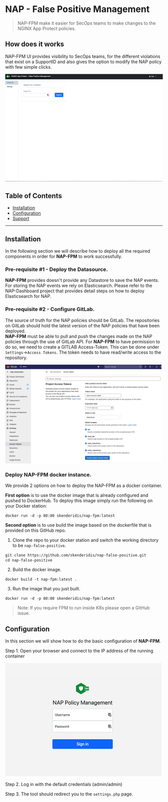 # NAP - False Positive Management
> NAP-FPM make it easier for SecOps teams to make changes to the NGINX App Protect policies.


## How does it works
NAP-FPM UI provides visibility to SecOps teams, for the different violations that exist on a SupportID and also gives the option to modify the NAP policy  with few simple clicks.

<img src="fpm.gif"/>


## Table of Contents

- [Installation](#installation)
- [Configuration](#configuration)
- [Support](#support)

---

## Installation
In the following section we will describe how to deploy all the required components in order for **NAP-FPM** to work successfully. 


### Pre-requisite #1 - Deploy the Datasource.
**NAP-FPM** provides doesn't provide any Datastore to save the NAP events. For storing the NAP events we rely on Elasticsearch. Please refer to the NAP-Dashboard project that provides detail steps on how to deploy Elasticsearch for NAP.


### Pre-requisite #2 - Configure GitLab.
The source of truth for the NAP policies should be GitLab. The repositories on GitLab should hold the latest version of the NAP policies that have been deployed. <br>
**NAP-FPM** must be able to pull and push the changes made on the NAP policies through the use of GitLab API. For **NAP-FPM** to have permission to do so, we need to create a GITLAB Access-Token. This can be done under `Settings`->`Access Tokens`. The token needs to have read/write access to the repository. 

<p align="left">
<img width="500" src="gitlab.png"/>       
</p>


### Deploy NAP-FPM docker instance.
We provide 2 options on how to deploy the NAP-FPM as a docker container.

**First option** is to use the docker image that is already configured and pushed to DockerHub. To deploy this image simply run the following on your Docker station:
```
docker run -d -p 80:80 skenderidis/nap-fpm:latest
```

**Second option** is to use build the image based on the dockerfile that is provided on this GitHub repo.
  1. Clone the repo to your docker station and switch the working directory to be `nap-false-positive`.
  ```
  git clone https://github.com/skenderidis/nap-false-positive.git
  cd nap-false-positive
  ```

  2. Build the docker image.
  ```
  docker build -t nap-fpm:latest .
  ```

  3. Run the image that you just built.
  ```
  docker run -d -p 80:80 skenderidis/nap-fpm:latest
  ```

> Note: If you require FPM to run inside K8s please open a GitHub issue.


## Configuration
In this section we will show how to do the basic configuration of **NAP-FPM**.

Step 1. Open your browser and connect to the IP address of the running container  

<p align="left">
<img width="500" src="login.png"/>       
</p>
Step 2. Log in with the default credentials (admin/admin)

Step 3. The tool should redirect you to the `settings.php` page.



